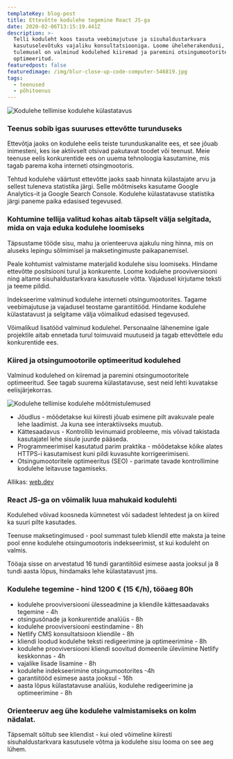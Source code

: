 ```yaml
---
templateKey: blog-post
title: Ettevõtte kodulehe tegemine React JS-ga
date: 2020-02-06T13:15:19.441Z
description: >-
  Telli koduleht koos tasuta veebimajutuse ja sisuhaldustarkvara
  kasutuselevõtuks vajaliku konsultatsiooniga. Loome üheleherakendusi, mille
  tulemusel on valminud kodulehed kiiremad ja paremini otsingumootoritele
  optimeeritud. 
featuredpost: false
featuredimage: /img/blur-close-up-code-computer-546819.jpg
tags:
  - teenused
  - põhiteenus
---
```

![Kodulehe tellimise kodulehe külastatavus](/img/ettevõtte-kodulehe-tegemine.jpg "Kodulehe tellimise kodulehe külastatavus")

### Teenus sobib igas suuruses ettevõtte turunduseks

Ettevõtja jaoks on kodulehe eelis teiste turunduskanalite ees, et see jõuab inimesteni, kes ise aktiivselt otsivad pakutavat toodet või teenust. Meie teenuse eelis konkurentide ees on uuema tehnoloogia kasutamine, mis tagab parema koha interneti otsingmootoris.

Tehtud kodulehe väärtust ettevõtte jaoks saab hinnata külastajate arvu ja sellest tuleneva statistika järgi. Selle mõõtmiseks kasutame Google Analytics-it ja Google Search Console. Kodulehe külastatavuse statistika järgi paneme paika edasised tegevused.

### Kohtumine tellija valitud kohas aitab täpselt välja selgitada, mida on vaja eduka kodulehe loomiseks

Täpsustame tööde sisu, mahu ja orienteeruva ajakulu ning hinna, mis on aluseks lepingu sõlmimisel ja maksetingimuste paikapanemisel.

Peale kohtumist valmistame materjalid kodulehe sisu loomiseks. Hindame ettevõtte positsiooni turul ja konkurente. Loome kodulehe prooviversiooni ning aitame sisuhaldustarkvara kasutusele võtta. Vajadusel kirjutame teksti ja teeme pildid.

Indekseerime valminud kodulehe interneti otsingumootorites. Tagame veebimajutuse ja vajadusel teostame garantiitööd. Hindame kodulehe külastatavust ja selgitame välja võimalikud edasised tegevused.

Võimalikud lisatööd valminud kodulehel. Personaalne lähenemine igale projektile aitab ennetada turul toimuvaid muutuseid ja tagab ettevõttele edu konkurentide ees.

### Kiired ja otsingumootorile optimeeritud kodulehed

Valminud kodulehed on kiiremad ja paremini otsingumootoritele optimeeritud. See tagab suurema külastatavuse, sest neid lehti kuvatakse eelisjärjekorras. 

![Kodulehe tellimise kodulehe mõõtmistulemused](/img/screenshot_2020-02-05-web-dev.png "Kodulehe tellimise kodulehe mõõtmistulemused")

* Jõudlus - mõõdetakse kui kiiresti jõuab esimene pilt avakuvale peale lehe laadimist. Ja kuna see interaktiivseks muutub.
* Kättesaadavus - Kontrollib levinumaid probleeme, mis võivad takistada kasutajatel lehe sisule juurde pääseda.
* Programmeerimisel kasutatud parim praktika - mõõdetakse kõike alates HTTPS-i kasutamisest kuni pildi kuvasuhte korrigeerimiseni.
* Otsingumootoritele optimeeritus (SEO) - parimate tavade kontrollimine kodulehe leitavuse tagamiseks.

Allikas: [web.dev](https://web.dev/measure/)

### React JS-ga on võimalik luua mahukaid kodulehti

Kodulehed võivad koosneda kümnetest või sadadest lehtedest ja on kiired ka suuri pilte kasutades. 

Teenuse maksetingimused - pool summast tuleb kliendil ette maksta ja teine pool enne kodulehe otsingumootoris indekseerimist, st kui koduleht on valmis.

Tööaja sisse on arvestatud 16 tundi garantiitöid esimese aasta jooksul ja 8 tundi aasta lõpus, hindamaks lehe külastatavust jms.

### Kodulehe tegemine - hind 1200 € (15 €/h), tööaeg 80h

* kodulehe prooviversiooni ülesseadmine ja kliendile kättesaadavaks tegemine - 4h
* otsingusõnade ja konkurentide analüüs - 8h
* kodulehe prooviversiooni eestindamine - 8h
* Netlify CMS konsultatsioon kliendile - 8h
* kliendi loodud kodulehe teksti redigeerimine ja optimeerimine - 8h
* kodulehe prooviversiooni kliendi soovitud domeenile üleviimine Netlify keskkonnas - 4h
* vajalike lisade lisamine - 8h
* kodulehe indekseerimine otsingumootorites -4h
* garantiitööd esimese aasta jooksul - 16h
* aasta lõpus külastatavuse analüüs, kodulehe redigeerimine ja optimeerimine - 8h

### Orienteeruv aeg ühe kodulehe valmistamiseks on kolm nädalat.

Täpsemalt sõltub see kliendist - kui oled võimeline kiiresti sisuhaldustarkvara kasutusele võtma ja kodulehe sisu looma  on see aeg lühem.
